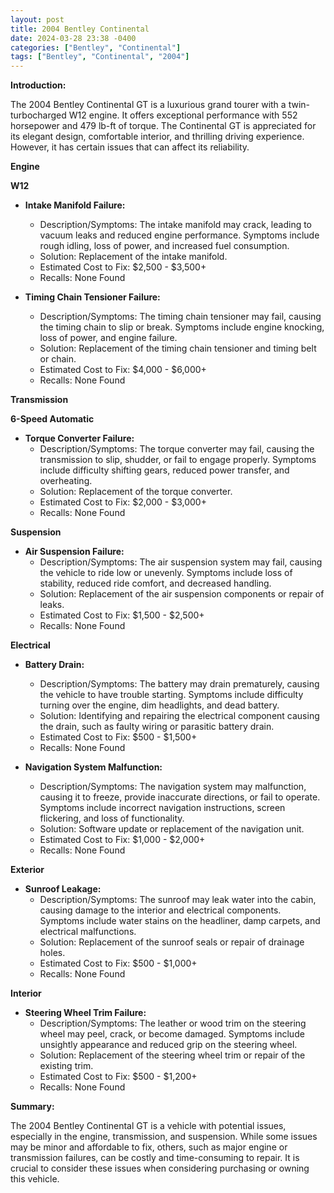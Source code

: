 ```yaml
---
layout: post
title: 2004 Bentley Continental
date: 2024-03-28 23:38 -0400
categories: ["Bentley", "Continental"]
tags: ["Bentley", "Continental", "2004"]
---
```

**Introduction:**

The 2004 Bentley Continental GT is a luxurious grand tourer with a twin-turbocharged W12 engine. It offers exceptional performance with 552 horsepower and 479 lb-ft of torque. The Continental GT is appreciated for its elegant design, comfortable interior, and thrilling driving experience. However, it has certain issues that can affect its reliability.

**Engine**

**W12**

- **Intake Manifold Failure:**
  - Description/Symptoms: The intake manifold may crack, leading to vacuum leaks and reduced engine performance. Symptoms include rough idling, loss of power, and increased fuel consumption.
  - Solution: Replacement of the intake manifold.
  - Estimated Cost to Fix: $2,500 - $3,500+
  - Recalls: None Found

- **Timing Chain Tensioner Failure:**
  - Description/Symptoms: The timing chain tensioner may fail, causing the timing chain to slip or break. Symptoms include engine knocking, loss of power, and engine failure.
  - Solution: Replacement of the timing chain tensioner and timing belt or chain.
  - Estimated Cost to Fix: $4,000 - $6,000+
  - Recalls: None Found

**Transmission**

**6-Speed Automatic**

- **Torque Converter Failure:**
  - Description/Symptoms: The torque converter may fail, causing the transmission to slip, shudder, or fail to engage properly. Symptoms include difficulty shifting gears, reduced power transfer, and overheating.
  - Solution: Replacement of the torque converter.
  - Estimated Cost to Fix: $2,000 - $3,000+
  - Recalls: None Found

**Suspension**

- **Air Suspension Failure:**
  - Description/Symptoms: The air suspension system may fail, causing the vehicle to ride low or unevenly. Symptoms include loss of stability, reduced ride comfort, and decreased handling.
  - Solution: Replacement of the air suspension components or repair of leaks.
  - Estimated Cost to Fix: $1,500 - $2,500+
  - Recalls: None Found

**Electrical**

- **Battery Drain:**
  - Description/Symptoms: The battery may drain prematurely, causing the vehicle to have trouble starting. Symptoms include difficulty turning over the engine, dim headlights, and dead battery.
  - Solution: Identifying and repairing the electrical component causing the drain, such as faulty wiring or parasitic battery drain.
  - Estimated Cost to Fix: $500 - $1,500+
  - Recalls: None Found

- **Navigation System Malfunction:**
  - Description/Symptoms: The navigation system may malfunction, causing it to freeze, provide inaccurate directions, or fail to operate. Symptoms include incorrect navigation instructions, screen flickering, and loss of functionality.
  - Solution: Software update or replacement of the navigation unit.
  - Estimated Cost to Fix: $1,000 - $2,000+
  - Recalls: None Found

**Exterior**

- **Sunroof Leakage:**
  - Description/Symptoms: The sunroof may leak water into the cabin, causing damage to the interior and electrical components. Symptoms include water stains on the headliner, damp carpets, and electrical malfunctions.
  - Solution: Replacement of the sunroof seals or repair of drainage holes.
  - Estimated Cost to Fix: $500 - $1,000+
  - Recalls: None Found

**Interior**

- **Steering Wheel Trim Failure:**
  - Description/Symptoms: The leather or wood trim on the steering wheel may peel, crack, or become damaged. Symptoms include unsightly appearance and reduced grip on the steering wheel.
  - Solution: Replacement of the steering wheel trim or repair of the existing trim.
  - Estimated Cost to Fix: $500 - $1,200+
  - Recalls: None Found

**Summary:**

The 2004 Bentley Continental GT is a vehicle with potential issues, especially in the engine, transmission, and suspension. While some issues may be minor and affordable to fix, others, such as major engine or transmission failures, can be costly and time-consuming to repair. It is crucial to consider these issues when considering purchasing or owning this vehicle.
